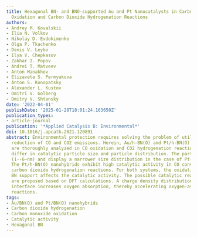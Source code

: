 ```yaml
---
title: Hexagonal BN- and BNO-supported Au and Pt Nanocatalysts in Carbon Monoxide
  Oxidation and Carbon Dioxide Hydrogenation Reactions
authors:
- Andrey M. Kovalskii
- Ilia N. Volkov
- Nikolay D. Evdokimenko
- Olga P. Tkachenko
- Denis V. Leybo
- Ilya V. Chepkasov
- Zakhar I. Popov
- Andrei T. Matveev
- Anton Manakhov
- Elizaveta S. Permyakova
- Anton S. Konopatsky
- Alexander L. Kustov
- Dmitri V. Golberg
- Dmitry V. Shtansky
date: '2022-04-01'
publishDate: '2025-01-28T18:01:24.163650Z'
publication_types:
- article-journal
publication: '*Applied Catalysis B: Environmental*'
doi: 10.1016/j.apcatb.2021.120891
abstract: Environmental protection requires solving the problem of utilization and
  reduction of CO and CO2 emissions. Herein, Au/h-BN(O) and Pt/h-BN(O) nanohybrids
  are thoroughly analyzed in CO oxidation and CO2 hydrogenation reactions. The nanohybrids
  differ in catalytic particle size and particle distribution. The particles are smaller
  (1--6~nm) and display a narrower size distribution in the case of Pt-based nanomaterials.
  The Pt/h-BN(O) nanohybrids exhibit high catalytic activity in CO conversion and
  carbon dioxide hydrogenation reactions. For both systems, the oxidative state of
  BN support affects the catalytic activity. The possible catalytic reaction mechanisms
  are proposed based on DFT calculations. A charge density distribution at the Pt/h-BN
  interface increases oxygen absorption, thereby accelerating oxygen-associated chemical
  reactions.
tags:
- Au/BN(O) and Pt/BN(O) nanohybrids
- Carbon dioxide hydrogenation
- Carbon monoxide oxidation
- Catalytic activity
- Hexagonal BN
---
```

